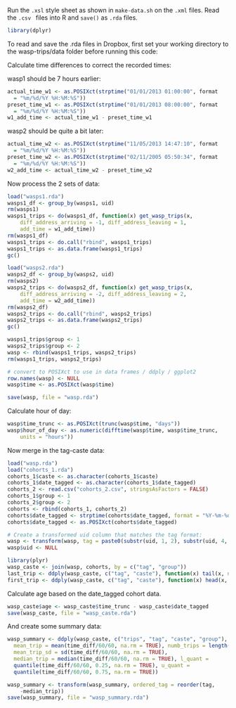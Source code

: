 Run the `.xsl` style sheet as shown in `make-data.sh` on the `.xml` files. Read the `.csv ` files into R and `save()` as `.rda` files.


```r
library(dplyr)
```


To read and save the .rda files in Dropbox, first set your working
directory to the wasp-trips/data folder before running this code:

Calculate time differences to correct the recorded times:

wasp1 should be 7 hours earlier:


```r
actual_time_w1 <- as.POSIXct(strptime("01/01/2013 01:00:00", format
  = "%m/%d/%Y %H:%M:%S"))
preset_time_w1 <- as.POSIXct(strptime("01/01/2013 08:00:00", format
  = "%m/%d/%Y %H:%M:%S"))
w1_add_time <- actual_time_w1 - preset_time_w1
```


wasp2 should be quite a bit later:

```r
actual_time_w2 <- as.POSIXct(strptime("11/05/2013 14:47:10", format
  = "%m/%d/%Y %H:%M:%S"))
preset_time_w2 <- as.POSIXct(strptime("02/11/2005 05:50:34", format
  = "%m/%d/%Y %H:%M:%S"))
w2_add_time <- actual_time_w2 - preset_time_w2
```


Now process the 2 sets of data:


```r
load("wasps1.rda")
wasps1_df <- group_by(wasps1, uid)
rm(wasps1)
wasps1_trips <- do(wasps1_df, function(x) get_wasp_trips(x,
    diff_address_arriving = -1, diff_address_leaving = 1,
    add_time = w1_add_time))
rm(wasps1_df)
wasps1_trips <- do.call("rbind", wasps1_trips)
wasps1_trips <- as.data.frame(wasps1_trips)
gc()

load("wasps2.rda")
wasps2_df <- group_by(wasps2, uid)
rm(wasps2)
wasps2_trips <- do(wasps2_df, function(x) get_wasp_trips(x,
    diff_address_arriving = -2, diff_address_leaving = 2,
    add_time = w2_add_time))
rm(wasps2_df)
wasps2_trips <- do.call("rbind", wasps2_trips)
wasps2_trips <- as.data.frame(wasps2_trips)
gc()

wasps1_trips$group <- 1
wasps2_trips$group <- 2
wasp <- rbind(wasps1_trips, wasps2_trips)
rm(wasps1_trips, wasps2_trips)

# convert to POSIXct to use in data frames / ddply / ggplot2
row.names(wasp) <- NULL
wasp$time <- as.POSIXct(wasp$time)

save(wasp, file = "wasp.rda")
```


Calculate hour of day:


```r
wasp$time_trunc <- as.POSIXct(trunc(wasp$time, "days"))
wasp$hour_of_day <- as.numeric(difftime(wasp$time, wasp$time_trunc,
    units = "hours"))
```


Now merge in the tag-caste data:


```r
load("wasp.rda")
load("cohorts_1.rda")
cohorts_1$caste <- as.character(cohorts_1$caste)
cohorts_1$date_tagged <- as.character(cohorts_1$date_tagged)
cohorts_2 <- read.csv("cohorts_2.csv", stringsAsFactors = FALSE)
cohorts_1$group <- 1
cohorts_2$group <- 2
cohorts <- rbind(cohorts_1, cohorts_2)
cohorts$date_tagged <- strptime(cohorts$date_tagged, format = "%Y-%m-%d")
cohorts$date_tagged <- as.POSIXct(cohorts$date_tagged)

# Create a transformed uid column that matches the tag format:
wasp <- transform(wasp, tag = paste0(substr(uid, 1, 2), substr(uid, 4, 5)))
wasp$uid <- NULL

library(plyr)
wasp_caste <- join(wasp, cohorts, by = c("tag", "group"))
last_trip <- ddply(wasp_caste, c("tag", "caste"), function(x) tail(x, n = 1))
first_trip <- ddply(wasp_caste, c("tag", "caste"), function(x) head(x, n = 1))
```


Calculate age based on the date_tagged cohort data.


```r
wasp_caste$age <- wasp_caste$time_trunc - wasp_caste$date_tagged
save(wasp_caste, file = "wasp_caste.rda")
```


And create some summary data:


```r
wasp_summary <- ddply(wasp_caste, c("trips", "tag", "caste", "group"), summarize,
  mean_trip = mean(time_diff/60/60, na.rm = TRUE), numb_trips = length(trips),
  mean_trip_sd = sd(time_diff/60/60, na.rm = TRUE),
  median_trip = median(time_diff/60/60, na.rm = TRUE), l_quant =
  quantile(time_diff/60/60, 0.25, na.rm = TRUE), u_quant =
  quantile(time_diff/60/60, 0.75, na.rm = TRUE))

wasp_summary <- transform(wasp_summary, ordered_tag = reorder(tag,
    -median_trip))
save(wasp_summary, file = "wasp_summary.rda")
```

